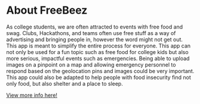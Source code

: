 # About FreeBeez

As college students, we are often attracted to events with free food and swag. Clubs, Hackathons, and teams often use free stuff as a way of advertising and bringing people in, however the word might not get out. This app is meant to simplify the entire process for everyone. This app can not only be used for a fun topic such as free food for college kids but also more serious, impactful events such as emergencies. Being able to upload images on a pinpoint on a map and allowing emergency personnel to respond based on the geolocation pins and images could be very important. This app could also be adapted to help people with food insecurity find not only food, but also shelter and a place to sleep.

[View more info here!](https://devpost.com/software/freebeez)
